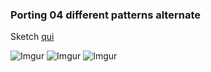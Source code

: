 ### Porting 04 different patterns alternate
Sketch [qui](https://editor.p5js.org/barsab/sketches/Q9L6IYHJ_)
  
![Imgur](https://i.imgur.com/gbqoqTn.png?1)
![Imgur](https://i.imgur.com/MS4qf4L.png?1)
![Imgur](https://i.imgur.com/XcHDSdM.png?1)
